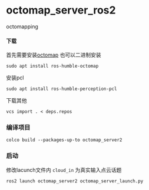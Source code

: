 # octomap_server_ros2
octomapping

#### 下载
首先需要安装[octomap](https://github.com/OctoMap/octomap.git) 
也可以二进制安装

```
sudo apt install ros-humble-octomap

```
安装pcl
```
sudo apt install ros-humble-perception-pcl

```
下载其他
```
vcs import . < deps.repos
```

### 编译项目

```
colco build --packages-up-to octomap_server2
```

### 启动
修改lacunch文件内 `cloud_in` 为真实输入点云话题
```
ros2 launch octomap_server2 octomap_server_launch.py
```